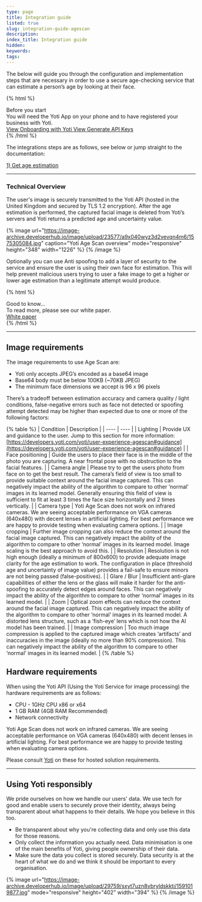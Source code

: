 ```yaml
---
type: page
title: Integration guide
listed: true
slug: integration-guide-agescan
description: 
index_title: Integration guide
hidden: 
keywords: 
tags: 
---
```


The below will guide you through the configuration and implementation steps that are necessary in order to use a secure age-checking service that can estimate a person’s age by looking at their face.

{% html %}
<div class="alert-BYS">
   <div class="alert-title" id="BYS">
      Before you start
   </div>
   <div class="alert-text" >
      You will need the Yoti App on your phone and to have registered your business with Yoti.
   </div>
   <div class="alert-links"> 
      <a target="_self"  href="https://developers.yoti.com/yoti/getting-started-hub"> View Onboarding with Yoti </a>
      <a  target="_self" href="https://developers.yoti.com/yoti/generating-the-api-keys"> View Generate API Keys </a> 
   </div>
</div>
{% /html %}

The integrations steps are as follows, see below or jump straight to the documentation:

[1) Get age estimation](https://developers.yoti.com/yoti/integration-steps-agescan)

---

### Technical Overview

The user's image is securely transmitted to the Yoti API (hosted in the United Kingdom and secured by TLS 1.2 encryption). After the age estimation is performed, the captured facial image is deleted from Yoti’s servers and Yoti returns a predicted age and uncertainty value.

{% image url="https://image-archive.developerhub.io/image/upload/23577/a9x040wyz3d2vevqn4m6/1575305084.jpg" caption="Yoti Age Scan overview" mode="responsive" height="348" width="1226" %}
{% /image %}

Optionally you can use Anti spoofing to add a layer of security to the service and ensure the user is using their own face for estimation. This will help prevent malicious users trying to user a fake image to get a higher or lower age estimation than a legitimate attempt would produce.

{% html %}
<div class="alert-GTK">
    <div class="alert-title" id="GTK">
        Good to know... 
    </div>
    <div class="alert-text">
        To read more, please see our white paper.
    </div>
    <div class="alert-links"> 
        <a href="https://developers.yoti.com/yoti/getting-started-agescan#white-paper/">White paper</a>
   </div>
</div>
{% /html %}

---

## Image requirements

The image requirements to use Age Scan are:

- Yoti only accepts JPEG’s encoded as a base64 image
- Base64 body must be below 100KB (~70KB JPEG)
- The minimum face dimensions we accept is 96 x 96 pixels

There’s a tradeoff between estimation accuracy and camera quality / light conditions, false-negative errors such as face not detected or spoofing attempt detected may be higher than expected due to one or more of the following factors:

{% table %}
| Condition | Description | 
| ---- | ---- | 
| Lighting | Provide UX and guidance to the user. Jump to this section for more information: [https://developers.yoti.com/yoti/user-experience-agescan#guidance](https://developers.yoti.com/yoti/user-experience-agescan#guidance) | 
| Face positioning | Guide the users to place their face is in the middle of the photo you are capturing. A near frontal pose with no obstruction to the facial features. | 
| Camera angle | Please try to get the users photo from face on to get the best result. The camera’s field of view is too small to provide suitable context around the facial image captured. This can negatively impact the ability of the algorithm to compare to other ‘normal’ images in its learned model. Generally ensuring this field of view is sufficient to fit at least 3 times the face size horizontally and 2 times vertically. | 
| Camera type | Yoti Age Scan does not work on infrared cameras. We are seeing acceptable performance on VGA cameras (640x480) with decent lenses in artificial lighting. For best performance we are happy to provide testing when evaluating camera options. | 
| Image cropping | Further image cropping can also reduce the context around the facial image captured. This can negatively impact the ability of the algorithm to compare to other ‘normal’ images in its learned model. Image scaling is the best approach to avoid this. | 
| Resolution | Resolution is not high enough (ideally a minimum of 800x600) to provide adequate image clarity for the age estimation to work. The configuration in place (threshold age and uncertainty of image value) provides a fail-safe to ensure minors are not being passed (false-positives). | 
| Glare / Blur | Insufficient anti-glare capabilities of either the lens or the glass will make it harder for the anti-spoofing to accurately detect edges around faces. This can negatively impact the ability of the algorithm to compare to other ‘normal’ images in its learned model. | 
| Zoom | Optical zoom effects can reduce the context around the facial image captured. This can negatively impact the ability of the algorithm to compare to other ‘normal’ images in its learned model. A distorted lens structure, such as a ‘fish-eye’ lens which is not how the AI model has been trained. | 
| Image compression | Too much image compression is applied to the captured image which creates ‘artifacts’ and inaccuracies in the image (ideally no more than 90% compression). This can negatively impact the ability of the algorithm to compare to other ‘normal’ images in its learned model. | 
{% /table %}

## Hardware requirements

When using the Yoti API (Using the Yoti Service for image processing) the hardware requirements are as follows:

- CPU - 1GHz CPU x86 or x64
- 1 GB RAM (4GB RAM Recommended)
- Network connectivity

Yoti Age Scan does not work on infrared cameras. We are seeing acceptable performance on VGA cameras (640x480) with decent lenses in artificial lighting. For best performance we are happy to provide testing when evaluating camera options. 

Please consult [Yoti](mailto:sdksupport@yoti,com) on these for hosted solution requirements.

---

## Using Yoti responsibly

We pride ourselves on how we handle our users' data. We use tech for good and enable users to securely prove their identity, always being transparent about what happens to their details. We hope you believe in this too.

- Be transparent about why you're collecting data and only use this data for those reasons.
- Only collect the information you actually need. Data minimisation is one of the main benefits of Yoti, giving people ownership of their data.
- Make sure the data you collect is stored securely. Data security is at the heart of what we do and we think it should be important to every organisation.

{% image url="https://image-archive.developerhub.io/image/upload/29759/sxyt7uzn8vbryldskkti/1591019877.jpg" mode="responsive" height="402" width="394" %}
{% /image %}